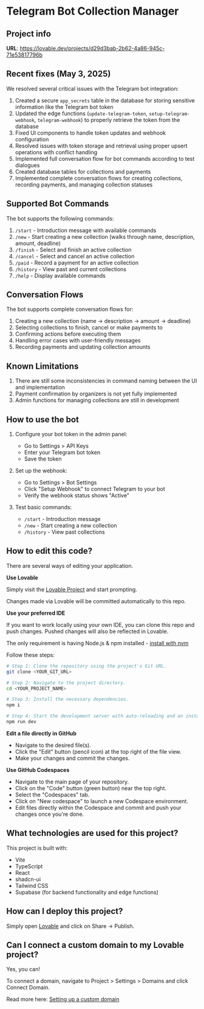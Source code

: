 
# Telegram Bot Collection Manager

## Project info

**URL**: https://lovable.dev/projects/d29d3bab-2b62-4a86-945c-71e53817796b

## Recent fixes (May 3, 2025)

We resolved several critical issues with the Telegram bot integration:

1. Created a secure `app_secrets` table in the database for storing sensitive information like the Telegram bot token
2. Updated the edge functions (`update-telegram-token`, `setup-telegram-webhook`, `telegram-webhook`) to properly retrieve the token from the database
3. Fixed UI components to handle token updates and webhook configuration
4. Resolved issues with token storage and retrieval using proper upsert operations with conflict handling
5. Implemented full conversation flow for bot commands according to test dialogues
6. Created database tables for collections and payments
7. Implemented complete conversation flows for creating collections, recording payments, and managing collection statuses

## Supported Bot Commands

The bot supports the following commands:

1. `/start` - Introduction message with available commands
2. `/new` - Start creating a new collection (walks through name, description, amount, deadline)
3. `/finish` - Select and finish an active collection
4. `/cancel` - Select and cancel an active collection
5. `/paid` - Record a payment for an active collection
6. `/history` - View past and current collections
7. `/help` - Display available commands

## Conversation Flows

The bot supports complete conversation flows for:

1. Creating a new collection (name → description → amount → deadline)
2. Selecting collections to finish, cancel or make payments to
3. Confirming actions before executing them
4. Handling error cases with user-friendly messages
5. Recording payments and updating collection amounts

## Known Limitations

1. There are still some inconsistencies in command naming between the UI and implementation
2. Payment confirmation by organizers is not yet fully implemented
3. Admin functions for managing collections are still in development

## How to use the bot

1. Configure your bot token in the admin panel:
   - Go to Settings > API Keys
   - Enter your Telegram bot token
   - Save the token

2. Set up the webhook:
   - Go to Settings > Bot Settings
   - Click "Setup Webhook" to connect Telegram to your bot
   - Verify the webhook status shows "Active"

3. Test basic commands:
   - `/start` - Introduction message
   - `/new` - Start creating a new collection
   - `/history` - View past collections

## How to edit this code?

There are several ways of editing your application.

**Use Lovable**

Simply visit the [Lovable Project](https://lovable.dev/projects/d29d3bab-2b62-4a86-945c-71e53817796b) and start prompting.

Changes made via Lovable will be committed automatically to this repo.

**Use your preferred IDE**

If you want to work locally using your own IDE, you can clone this repo and push changes. Pushed changes will also be reflected in Lovable.

The only requirement is having Node.js & npm installed - [install with nvm](https://github.com/nvm-sh/nvm#installing-and-updating)

Follow these steps:

```sh
# Step 1: Clone the repository using the project's Git URL.
git clone <YOUR_GIT_URL>

# Step 2: Navigate to the project directory.
cd <YOUR_PROJECT_NAME>

# Step 3: Install the necessary dependencies.
npm i

# Step 4: Start the development server with auto-reloading and an instant preview.
npm run dev
```

**Edit a file directly in GitHub**

- Navigate to the desired file(s).
- Click the "Edit" button (pencil icon) at the top right of the file view.
- Make your changes and commit the changes.

**Use GitHub Codespaces**

- Navigate to the main page of your repository.
- Click on the "Code" button (green button) near the top right.
- Select the "Codespaces" tab.
- Click on "New codespace" to launch a new Codespace environment.
- Edit files directly within the Codespace and commit and push your changes once you're done.

## What technologies are used for this project?

This project is built with:

- Vite
- TypeScript
- React
- shadcn-ui
- Tailwind CSS
- Supabase (for backend functionality and edge functions)

## How can I deploy this project?

Simply open [Lovable](https://lovable.dev/projects/d29d3bab-2b62-4a86-945c-71e53817796b) and click on Share -> Publish.

## Can I connect a custom domain to my Lovable project?

Yes, you can!

To connect a domain, navigate to Project > Settings > Domains and click Connect Domain.

Read more here: [Setting up a custom domain](https://docs.lovable.dev/tips-tricks/custom-domain#step-by-step-guide)
